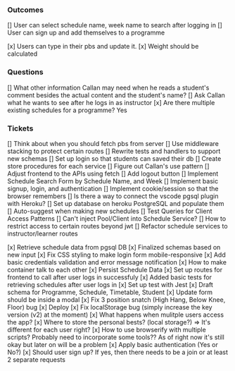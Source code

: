 ### Outcomes

[] User can select schedule name, week name to search after logging in
[] User can sign up and add themselves to a programme

[x] Users can type in their pbs and update it.
[x] Weight should be calculated

### Questions

[] What other information Callan may need when he reads a student's comment besides the actual content and the student's name?
[] Ask Callan what he wants to see after he logs in as instructor
[x] Are there multiple existing schedules for a programme? Yes

### Tickets

[] Think about when you should fetch pbs from server
[] Use middleware stacking to protect certain routes
[] Rewrite tests and handlers to support new schemas
[] Set up login so that students can saved their db
[] Create store procedures for each service
[] Figure out Callan's use pattern
[] Adjust frontend to the APIs using fetch
[] Add logout button
[] Implement Schedule Search Form by Schedule Name, and Week
[] Implement basic signup, login, and authentication
[] Implement cookie/session so that the browser remembers
[] Is there a way to connect the vscode pgsql plugin with Heroku?
[] Set up database on heroku PostgreSQL and populate them
[] Auto-suggest when making new schedules
[] Test Queries for Client Access Patterns
[] Can't inject Pool/Client into Schedule Service?
[] How to restrict access to certain routes beyond jwt
[] Refactor schedule services to instructor/learner routes

[x] Retrieve schedule data from pgsql DB
[x] Finalized schemas based on new input
[x] Fix CSS styling to make login form mobile-responsive
[x] Add basic credentials validation and error message notification
[x] How to make container talk to each other
[x] Persist Schedule Data
[x] Set up routes for frontend to call after user logs in successfuly
[x] Added basic tests for retrieving schedules after user logs in
[x] Set up test with Jest
[x] Draft schema for Programme, Schedule, Timetable, Student
[x] Update form should be inside a modal
[x] Fix 3 position snatch (High Hang, Below Knee, Floor) bug
[x] Deploy
[x] Fix localStorage bug (simply increase the key version (v2) at the moment)
[x] What happens when mulitple users access the app?
[x] Where to store the personal bests? (local storage?) => It's different for each user right?
[x] How to use browserify with multiple scripts? Probably need to incorporate some tools?? As of right now it's still okay but later on will be a problem
[x] Apply basic authentication (Yes or No?)
[x] Should user sign up? If yes, then there needs to be a join or at least 2 separate requests
